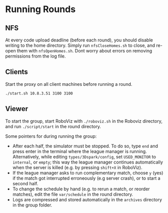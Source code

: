 # Running Rounds

## NFS

At every code upload deadline (before each round), you should disable writing to the home directory. Simply run `nfsCloseHomes.sh` to close, and re-open them with `nfsOpenHomes.sh`. Dont worry about errors on removing permissions from the log file.

## Clients

Start the proxy on all client machines before running a round.

	./start.sh 10.8.3.51 3100 3100

## Viewer

To start the group, start RoboViz with `./roboviz.sh` in the Roboviz directory, and run `./script/start` in the round directory. 

Some pointers for during running the group:

- After each half, the simulator must be stopped. To do so, type `end` and press enter in the terminal where the league manager is running. Alternatively, while editing `types/3Dspark/config`, set `USED_MONITOR` to `internal`, or `empty`; this way the league manager continues automatically when the server is killed (e.g. by pressing `shift+X` in RoboViz).
- If the league manager asks to run complementary match, choose `y` (yes) if the match got interrupted erroneously (e.g server crash), or to start a second half.
- To change the schedule by hand (e.g. to rerun a match, or reorder matches), edit the file `var/schedule` in the round directory.
- Logs are compressed and stored automatically in the `archives` directory in the group folder.
